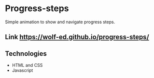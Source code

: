 # Progress-steps
Simple animation to show and navigate progress steps.

## Link **https://wolf-ed.github.io/progress-steps/**

## Technologies
* HTML and CSS
* Javascript